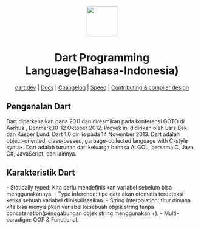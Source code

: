 <div align="center">
<p>
    <img width="80" src="https://upload.wikimedia.org/wikipedia/commons/7/7e/Dart-logo.png">
</p>
<h1>Dart Programming Language(Bahasa-Indonesia)</h1>

[dart.dev](https://dart.dev) | [Docs](https://github.com/vlang/v/blob/master/doc/docs.md) | [Changelog](https://github.com/vlang/v/blob/master/CHANGELOG.md) | [Speed](https://fast.vlang.io/) | [Contributing & compiler design](https://github.com/vlang/v/blob/master/CONTRIBUTING.md)

</div>
<div align="left">

<h2>Pengenalan Dart</h2>
<p>Dart diperkenalkan pada 2011 dan diresmikan pada konferensi GOTO di Aarhus , Denmark,10-12 Oktober 2012. Proyek ini didirikan oleh Lars Bak dan Kasper Lund. Dart 1.0 dirilis pada 14 November 2013. Dart adalah object-oriented, class-bassed, garbage-collected language with C-style syntax. Dart adalah turunan dari keluarga bahasa ALGOL, bersama C, Java, C#, JavaScript, dan lainnya.</p>

<h2>Karakteristik Dart</h2>
- Statically typed: Kita perlu mendefinisikan variabel sebelum bisa menggunakannya.
- Type inference: tipe data akan otomatis terdeteksi ketika sebuah variabel diinisialisasikan.
- String Interpolation: fitur dimana kita bisa menyisipkan variabel kesebuah objek string tanpa concatenation(penggabungan objek string menggunakan +).
- Multi-paradigm: OOP & Functional.
</div>

